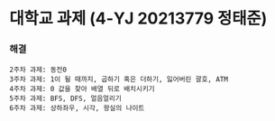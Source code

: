 # 대학교 과제 (4-YJ 20213779 정태준)

### 해결
```
2주차 과제: 동전0
3주차 과제: 1이 될 때까지, 곱하기 혹은 더하기, 잃어버린 괄호, ATM
4주차 과제: 0 값을 찾아 배열 뒤로 배치시키기
5주차 과제: BFS, DFS, 얼음얼리기
6주차 과제: 상하좌우, 시각, 왕실의 나이트
```
